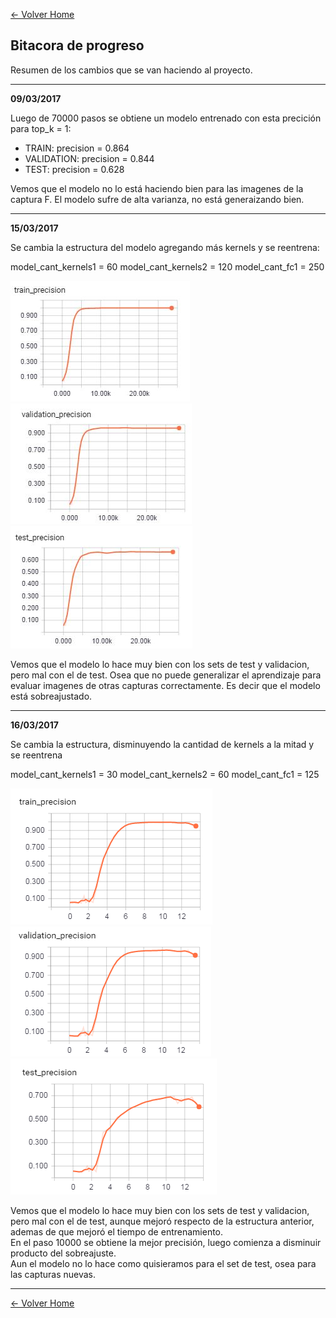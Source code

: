 
[<- Volver Home](../README.md)  

## Bitacora de progreso
Resumen de los cambios que se van haciendo al proyecto.

***  

**09/03/2017**

Luego de 70000 pasos se obtiene un modelo entrenado con esta precición para top_k = 1:

- TRAIN:  precision = 0.864
- VALIDATION:  precision = 0.844
- TEST:  precision = 0.628  

Vemos que el modelo no lo está haciendo bien para las imagenes de la captura F. El modelo sufre de alta varianza, no está generaizando bien. 


*** 

**15/03/2017**

Se cambia la estructura del modelo agregando más kernels y se reentrena:

model_cant_kernels1 = 60
model_cant_kernels2 = 120
model_cant_fc1 = 250

![Bitacora](./img/bitacora1b.JPG "Bitacora")
![Bitacora](./img/bitacora1c.JPG "Bitacora")
![Bitacora](./img/bicatora1a.JPG "Bitacora")


Vemos que el modelo lo hace muy bien con los sets de test y validacion, pero mal con el de test. Osea que no puede generalizar el aprendizaje para evaluar imagenes de otras capturas correctamente. Es decir que el modelo está sobreajustado. 

***

**16/03/2017**

Se cambia la estructura, disminuyendo la cantidad de kernels a la mitad y se reentrena

model_cant_kernels1 = 30
model_cant_kernels2 = 60
model_cant_fc1 = 125

![Bitacora](./img/bitacora2b.PNG "Bitacora")
![Bitacora](./img/bitacora2c.PNG "Bitacora")
![Bitacora](./img/bicatora2a.PNG "Bitacora")

Vemos que el modelo lo hace muy bien con los sets de test y validacion, pero mal con el de test, aunque mejoró respecto de la estructura anterior, ademas de que mejoró el tiempo de entrenamiento.  
En el paso 10000 se obtiene la mejor precisión, luego comienza a disminuir producto del sobreajuste.  
Aun el modelo no lo hace como quisieramos para el set de test, osea para las capturas nuevas.  


*** 
[<- Volver Home](../README.md)  
